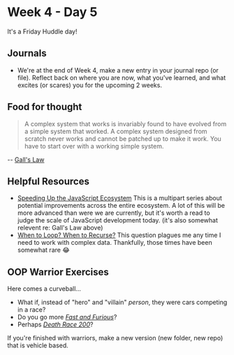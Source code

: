 # Week 4 - Day 5

It's a Friday Huddle day!

## Journals

* We're at the end of Week 4, make a new entry in your journal repo (or file).  Reflect back on where you are now, what you've learned, and what excites (or scares) you for the upcoming 2 weeks.

## Food for thought

> A complex system that works is invariably found to have evolved from a simple system that worked. A complex system designed from scratch never works and cannot be patched up to make it work. You have to start over with a working simple system.

-- [Gall's Law](https://en.wikipedia.org/wiki/John_Gall_(author)#Galls_law)

## Helpful Resources

* [Speeding Up the JavaScript Ecosystem](https://marvinh.dev/blog/speeding-up-javascript-ecosystem/)
  This is a multipart series about potential improvements across the entire ecosystem. A lot of this will be more advanced than were we are currently, but it's worth a read to judge the scale of JavaScript development today.  (it's also somewhat relevent re: Gall's Law above)
* [When to Loop? When to Recurse?](https://betterprogramming.pub/when-to-loop-when-to-recurse-b786ad8977de)
  This question plagues me any time I need to work with complex data. Thankfully, those times have been somewhat rare 😂

## OOP Warrior Exercises

Here comes a curveball...

* What if, instead of "hero" and "villain" _person_, they were cars competing in a race?
* Do you go more [_Fast and Furious_](https://en.wikipedia.org/wiki/Fast_%26_Furious)?
* Perhaps [_Death Race 200_](https://en.wikipedia.org/wiki/Death_Race_2000)?

If you're finished with warriors, make a new version (new folder, new repo) that is vehicle based.
